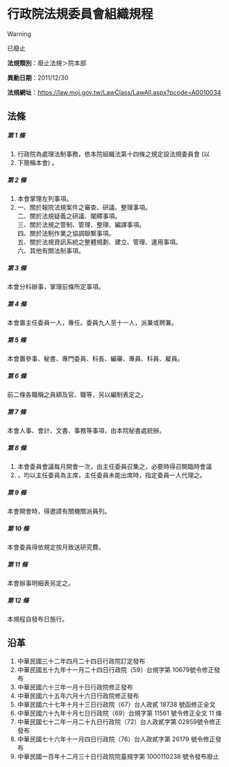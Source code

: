 # 行政院法規委員會組織規程


> [!WARNING]
> 已廢止


**法規類別**：廢止法規＞院本部

**異動日期**：2011/12/30  

**法規網址**：https://law.moj.gov.tw/LawClass/LawAll.aspx?pcode=A0010034



## 法條
##### 第 1 條
1. 行政院為處理法制事務，依本院組織法第十四條之規定設法規委員會 (以
1. 下簡稱本會) 。

##### 第 2 條
1. 本會掌理左列事項。
1. 一、關於報院法規案件之審查、研議、整理事項。  
二、關於法規疑義之研議、闡釋事項。  
三、關於法規之管制、管理、整理、編譯事項。  
四、關於法制作業之協調聯繫事項。  
五、關於法規資訊系統之整體規劃、建立、管理、運用事項。  
六、其他有關法制事項。

##### 第 3 條
本會分科辦事，掌理前條所定事項。

##### 第 4 條
本會置主任委員一人，專任。委員九人至十一人，派兼或聘兼。

##### 第 5 條
本會置參事、秘書、專門委員、科長、編審、專員、科員、雇員。

##### 第 6 條
前二條各職稱之員額及官、職等，另以編制表定之。

##### 第 7 條
本會人事、會計、文書、事務等事項，由本院秘書處統辦。

##### 第 8 條
1. 本會委員會議每月開會一次，由主任委員召集之，必要時得召開臨時會議
1. ，均以主任委員為主席，主任委員未能出席時，指定委員一人代理之。

##### 第 9 條
本會開會時，得邀請有關機關派員列。

##### 第 10 條
本會委員得依規定按月致送研究費。

##### 第 11 條
本會辦事明細表另定之。

##### 第 12 條
本規程自發布日施行。

## 沿革
1. 中華民國三十二年四月二十四日行政院訂定發布
1. 中華民國五十九年十一月二十四日行政院（59）台規字第 10679號令修正發布
1. 中華民國六十三年一月十日行政院修正發布
1. 中華民國六十五年六月十六日行政院修正發布
1. 中華民國六十七年十月十三日行政院（67）台人政貳 18738  號函修正全文
1. 中華民國六十九年十月七日行政院（69）台規字第 11561  號令修正全文 11 條
1. 中華民國七十二年一月二十九日行政院（72）台人政貳字第 02859號令修正發布
1. 中華民國七十六年十一月四日行政院（76）台人政貳字第 26179  號令修正發布
1. 中華民國一百年十二月三十日行政院院臺規字第 1000110238 號令發布廢止
